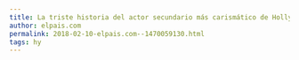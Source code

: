 ```yaml
---
title: La triste historia del actor secundario más carismático de Hollywood
author: elpais.com
permalink: 2018-02-10-elpais.com--1470059130.html
tags: hy
---
```


